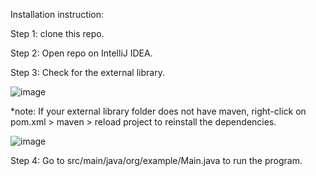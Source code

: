 Installation instruction:

Step 1: clone this repo.

Step 2: Open repo on IntelliJ IDEA.

Step 3: Check for the external library.

![image](https://github.com/Duydao28102004/Claims-management-system/assets/119027061/0cde8263-b38b-430f-bf11-c632986423f3)

*note: If your external library folder does not have maven, right-click on pom.xml > maven > reload project to reinstall the dependencies.

![image](https://github.com/Duydao28102004/Claims-management-system/assets/119027061/db067f3e-c56a-4e03-8c23-2fd586b71936)

Step 4: Go to src/main/java/org/example/Main.java to run the program.

